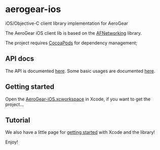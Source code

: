 aerogear-ios
============

iOS/Objective-C client library implementation for AeroGear

The AeroGear iOS client lib is based on the [AFNetworking](https://github.com/AFNetworking/AFNetworking/) library.

The project requires [CocoaPods](http://cocoapods.org/) for dependency management;

## API docs

The API is documented [here](http://aerogear.org/docs/specs/aerogear-ios/). Some basic usages are documented [here](API.md).

## Getting started

Open the [AeroGear-iOS.xcworkspace](AeroGear-iOS/AeroGear-iOS.xcworkspace) in Xcode, if you want to get the project...

## Tutorial

We also have a little page for [getting started](http://aerogear.org/docs/guides/GetStartedwithAeroGearandXcode/) with Xcode and the library!

Enjoy!
